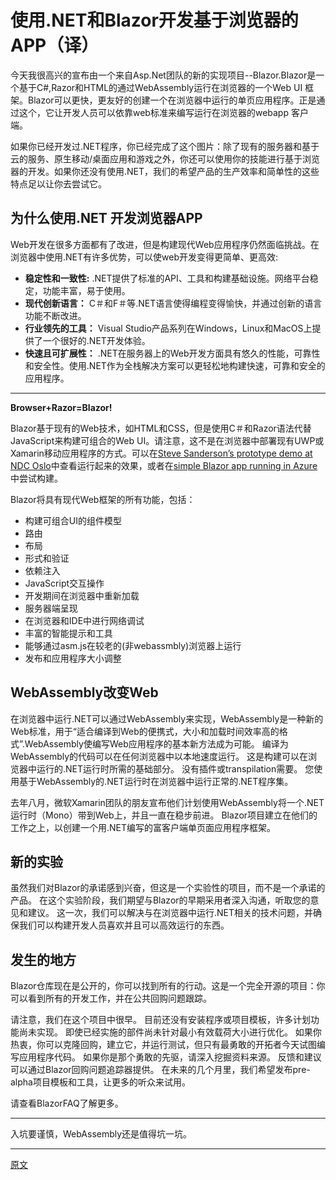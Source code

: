 # 使用.NET和Blazor开发基于浏览器的APP（译）

今天我很高兴的宣布由一个来自Asp.Net团队的新的实现项目--Blazor.Blazor是一个基于C#,Razor和HTML的通过WebAssembly运行在浏览器的一个Web UI 框架。Blazor可以更快，更友好的创建一个在浏览器中运行的单页应用程序。正是通过这个，它让开发人员可以依靠web标准来编写运行在浏览器的webapp 客户端。

如果你已经开发过.NET程序，你已经完成了这个图片：除了现有的服务器和基于云的服务、原生移动/桌面应用和游戏之外，你还可以使用你的技能进行基于浏览器的开发。如果你还没有使用.NET，我们的希望产品的生产效率和简单性的这些特点足以让你去尝试它。

## 为什么使用.NET 开发浏览器APP

Web开发在很多方面都有了改进，但是构建现代Web应用程序仍然面临挑战。在浏览器中使用.NET有许多优势，可以使web开发变得更简单、更高效:

* **稳定性和一致性:** .NET提供了标准的API、工具和构建基础设施。网络平台稳定，功能丰富，易于使用。
* **现代创新语言：** C＃和F＃等.NET语言使得编程变得愉快，并通过创新的语言功能不断改进。
* **行业领先的工具：** Visual Studio产品系列在Windows，Linux和MacOS上提供了一个很好的.NET开发体验。
* **快速且可扩展性：** .NET在服务器上的Web开发方面具有悠久的性能，可靠性和安全性。使用.NET作为全栈解决方案可以更轻松地构建快速，可靠和安全的应用程序。

---

**Browser+Razor=Blazor!**

Blazor基于现有的Web技术，如HTML和CSS，但是使用C＃和Razor语法代替JavaScript来构建可组合的Web UI。请注意，这不是在浏览器中部署现有UWP或Xamarin移动应用程序的方式。可以在[Steve Sanderson’s prototype demo at NDC Oslo](https://www.youtube.com/watch?v=MiLAE6HMr10&feature=youtu.be&t=31m45s)中查看运行起来的效果，或者在[simple Blazor app running in Azure](https://blazor-demo.azurewebsites.net/)中尝试构建。

Blazor将具有现代Web框架的所有功能，包括：

* 构建可组合UI的组件模型
* 路由
* 布局
* 形式和验证
* 依赖注入
* JavaScript交互操作
* 开发期间在浏览器中重新加载
* 服务器端呈现
* 在浏览器和IDE中进行网络调试
* 丰富的智能提示和工具
* 能够通过asm.js在较老的(非webassmbly)浏览器上运行
* 发布和应用程序大小调整

## WebAssembly改变Web

在浏览器中运行.NET可以通过WebAssembly来实现，WebAssembly是一种新的Web标准，用于“适合编译到Web的便携式，大小和加载时间效率高的格式”.WebAssembly使编写Web应用程序的基本新方法成为可能。 编译为WebAssembly的代码可以在任何浏览器中以本地速度运行。 这是构建可以在浏览器中运行的.NET运行时所需的基础部分。 没有插件或transpilation需要。 您使用基于WebAssembly的.NET运行时在浏览器中运行正常的.NET程序集。

去年八月，微软Xamarin团队的朋友宣布他们计划使用WebAssembly将一个.NET运行时（Mono）带到Web上，并且一直在稳步前进。 Blazor项目建立在他们的工作之上，以创建一个用.NET编写的富客户端单页面应用程序框架。

## 新的实验

虽然我们对Blazor的承诺感到兴奋，但这是一个实验性的项目，而不是一个承诺的产品。 在这个实验阶段，我们期望与Blazor的早期采用者深入沟通，听取您的意见和建议。 这一次，我们可以解决与在浏览器中运行.NET相关的技术问题，并确保我们可以构建开发人员喜欢并且可以高效运行的东西。

## 发生的地方

Blazor仓库现在是公开的，你可以找到所有的行动。这是一个完全开源的项目：你可以看到所有的开发工作，并在公共回购问题跟踪。

请注意，我们在这个项目中很早。 目前还没有安装程序或项目模板，许多计划功能尚未实现。 即使已经实施的部件尚未针对最小有效载荷大小进行优化。 如果你热衷，你可以克隆回购，建立它，并运行测试，但只有最勇敢的开拓者今天试图编写应用程序代码。 如果你是那个勇敢的先驱，请深入挖掘资料来源。 反馈和建议可以通过Blazor回购问题追踪器提供。 在未来的几个月里，我们希望发布pre-alpha项目模板和工具，让更多的听众来试用。

请查看BlazorFAQ了解更多。

---

入坑要谨慎，WebAssembly还是值得坑一坑。

---

[原文](https://blogs.msdn.microsoft.com/webdev/2018/02/06/blazor-experimental-project/)
